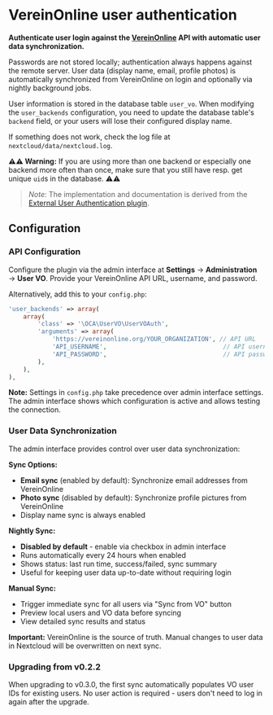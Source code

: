 VereinOnline user authentication
============================


**Authenticate user login against the [VereinOnline](https://vereinonline.org/) API with automatic user data synchronization.**

Passwords are not stored locally; authentication always happens against the
remote server. User data (display name, email, profile photos) is automatically
synchronized from VereinOnline on login and optionally via nightly background jobs.

User information is stored in the database table `user_vo`. When
modifying the `user_backends` configuration, you need to update the database
table's `backend` field, or your users will lose their configured display name.

If something does not work, check the log file at
`nextcloud/data/nextcloud.log`.

**⚠⚠ Warning:** If you are using more than one backend or especially one backend
more often than once, make sure that you still have resp. get unique `uid`s in
the database. ⚠⚠

> *Note:* The implementation and documentation is derived from the [External
User Authentication plugin](https://github.com/nextcloud/user_external).

## Configuration

### API Configuration

Configure the plugin via the admin interface at **Settings** → **Administration** → **User VO**. Provide your VereinOnline API URL, username, and password.

Alternatively, add this to your `config.php`:

```php
'user_backends' => array(
    array(
        'class' => '\OCA\UserVO\UserVOAuth',
        'arguments' => array(
            'https://vereinonline.org/YOUR_ORGANIZATION', // API URL
            'API_USERNAME',                                // API username
            'API_PASSWORD',                                // API password
        ),
    ),
),
```

**Note:** Settings in `config.php` take precedence over admin interface settings. The admin interface shows which configuration is active and allows testing the connection.

### User Data Synchronization

The admin interface provides control over user data synchronization:

**Sync Options:**
- **Email sync** (enabled by default): Synchronize email addresses from VereinOnline
- **Photo sync** (disabled by default): Synchronize profile pictures from VereinOnline
- Display name sync is always enabled

**Nightly Sync:**
- **Disabled by default** - enable via checkbox in admin interface
- Runs automatically every 24 hours when enabled
- Shows status: last run time, success/failed, sync summary
- Useful for keeping user data up-to-date without requiring login

**Manual Sync:**
- Trigger immediate sync for all users via "Sync from VO" button
- Preview local users and VO data before syncing
- View detailed sync results and status

**Important:** VereinOnline is the source of truth. Manual changes to user data in Nextcloud will be overwritten on next sync.

### Upgrading from v0.2.2

When upgrading to v0.3.0, the first sync automatically populates VO user IDs for existing users. No user action is required - users don't need to log in again after the upgrade.
